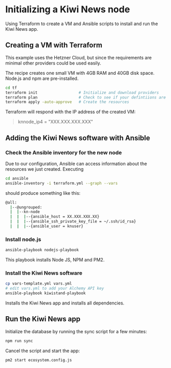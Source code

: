 # Initializing a Kiwi News node

Using Terraform to create a VM and Ansible scripts to install and run the Kiwi News app.

## Creating a VM with Terraform

This example uses the Hetzner Cloud, but since the requirements are minimal other providers could be used easily.

The recipe creates one small VM with 4GB RAM and 40GB disk space. Node.js and npm are pre-installed.

```sh
cd tf
terraform init                  # Initialize and download providers
terraform plan                  # Check to see if your defintiions are ok
terraform apply -auto-approve   # Create the resources
```

Terraform will respond with the IP address of the created VM:

> knnode_ip4 = "XXX.XXX.XXX.XXX"


## Adding the Kiwi News software with Ansible

### Check the Ansible inventory for the new node

Due to our configuration, Ansible can access information about the resources we just created. Executing

```sh
cd ansible
ansible-inventory -i terraform.yml --graph --vars
```

should produce something like this:

```sh
@all:
  |--@ungrouped:
  |  |--kn-node
  |  |  |--{ansible_host = XX.XXX.XXX.XX}
  |  |  |--{ansible_ssh_private_key_file = ~/.ssh/id_rsa}
  |  |  |--{ansible_user = knuser}
```

### Install node.js

```sh
ansible-playbook nodejs-playbook
```

This playbook installs Node JS, NPM and PM2.


### Install the Kiwi News software

```sh
cp vars-template.yml vars.yml
# edit vars.yml to add your Alchemy API key
ansible-playbook kiwistand-playbook
```

Installs the Kiwi News app and installs all dependencies.

## Run the Kiwi News app

Initialize the database by running the sync script for a few minutes:

```sh
npm run sync
```

Cancel the script and start the app:

```sh
pm2 start ecosystem.config.js
```


